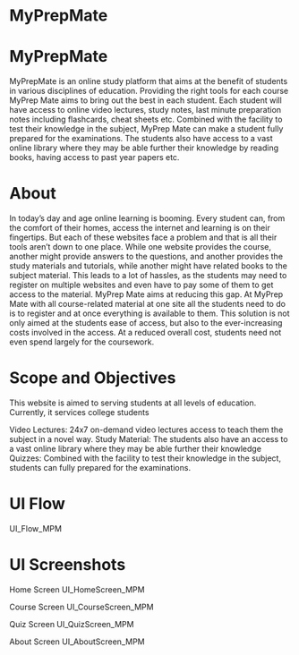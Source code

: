 # MyPrepMate
# MyPrepMate
MyPrepMate is an online study platform that aims at the benefit of students in various disciplines of education. Providing the right tools for each course MyPrep Mate aims to bring out the best in each student. Each student will have access to online video lectures, study notes, last minute preparation notes including flashcards, cheat sheets etc. Combined with the facility to test their knowledge in the subject, MyPrep Mate can make a student fully prepared for the examinations. The students also have access to a vast online library where they may be able further their knowledge by reading books, having access to past year papers etc.

# About
In today’s day and age online learning is booming. Every student can, from the comfort of their homes, access the internet and learning is on their fingertips. But each of these websites face a problem and that is all their tools aren’t down to one place. While one website provides the course, another might provide answers to the questions, and another provides the study materials and tutorials, while another might have related books to the subject material. This leads to a lot of hassles, as the students may need to register on multiple websites and even have to pay some of them to get access to the material.
MyPrep Mate aims at reducing this gap. At MyPrep Mate with all course-related material at one site all the students need to do is to register and at once everything is available to them. This solution is not only aimed at the students ease of access, but also to the ever-increasing costs involved in the access. At a reduced overall cost, students need not even spend largely for the coursework.

# Scope and Objectives
This website is aimed to serving students at all levels of education. Currently, it services college students

Video Lectures: 24x7 on-demand video lectures access to teach them the subject in a novel way.
Study Material: The students also have an access to a vast online library where they may be able further their knowledge
Quizzes: Combined with the facility to test their knowledge in the subject, students can fully prepared for the examinations.

# UI Flow
UI_Flow_MPM

# UI Screenshots
Home Screen
UI_HomeScreen_MPM

Course Screen
UI_CourseScreen_MPM

Quiz Screen
UI_QuizScreen_MPM

About Screen
UI_AboutScreen_MPM
